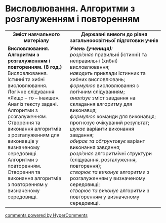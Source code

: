 <div id="hypercomments_widget" class="js-hypercomments-widget invisible"></div>

Висловлювання. Алгоритми з розгалуженням і повторенням
=============================================

<table>
  <tr>
    <td width="40%" align="center"><b>Зміст навчального матеріалу<b></td>
    <td width="60%" align="center"><b>Державні вимоги до рівня загальноосвітньої підготовки учнів</b></td>
  </tr>
  <tr>
    <td width="40%" style="vertical-align:top !important;">
    <b>Висловлювання. Алгоритми з розгалуженням і повторенням. (8 год.)</b><br>
    Висловлювання. Істинні та хибні висловлювання. Логічне слідування «Якщо – то – інакше». Аналіз тексту задачі. Алгоритми з розгалуженням. Створення та виконання алгоритмів з розгалуженням для виконавців у визначеному середовищі. Алгоритми з повторенням. Створення та виконання алгоритмів з повторенням у визначеному середовищі.
    </td>
    <td width="60%" style="vertical-align:top !important;">
    <i><b>Учень (учениця):</b></i><br>
  <i>розрізняє</i> правильні (істинні) та неправильні (хибні) висловлювання;<br>
  <i>наводить</i> приклади істинних та хибних висловлювань;<br>
  <i>формулює</i> висловлювання з логічним слідуванням;<br>
  <i>аналізує</i> зміст завдання на складання алгоритму для виконавця;<br>
  <i>формулює</i> команди для виконавця; прогнозує очікуваний результат;<br>
  <i>шукає</i> варіанти виконання завдання;<br>
  <i>обирає та обгрунтовує</i> варіант виконання завдання;<br>
  <i>розрізняє</i> алгоритмічні структури (слідування, розгалуження, повторення);<br>
  <i>створює та виконує</i> алгоритми з розгалуженням у визначеному середовищі;<br>
  <i>створює та виконує</i> алгоритми з повторенням у визначеному середовищі.
	</td>
  </tr>
</table>

<div class="js-hypercomments-container">
<a href="http://hypercomments.com" class="hc-link" title="comments widget">comments powered by HyperComments</a>
</div>